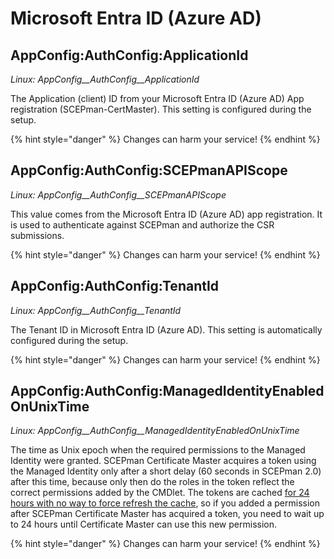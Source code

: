 # Microsoft Entra ID (Azure AD)

## AppConfig:AuthConfig:ApplicationId

_Linux: AppConfig\_\_AuthConfig\_\_ApplicationId_

The Application (client) ID from your Microsoft Entra ID (Azure AD) App registration (SCEPman-CertMaster). This setting is configured during the setup.

{% hint style="danger" %}
Changes can harm your service!
{% endhint %}

## AppConfig:AuthConfig:SCEPmanAPIScope

_Linux: AppConfig\_\_AuthConfig\_\_SCEPmanAPIScope_

This value comes from the Microsoft Entra ID (Azure AD) app registration. It is used to authenticate against SCEPman and authorize the CSR submissions.

{% hint style="danger" %}
Changes can harm your service!
{% endhint %}

## AppConfig:AuthConfig:TenantId

_Linux: AppConfig\_\_AuthConfig\_\_TenantId_

The Tenant ID in Microsoft Entra ID (Azure AD). This setting is automatically configured during the setup.

{% hint style="danger" %}
Changes can harm your service!
{% endhint %}

## AppConfig:AuthConfig:ManagedIdentityEnabledOnUnixTime

_Linux: AppConfig\_\_AuthConfig\_\_ManagedIdentityEnabledOnUnixTime_

The time as Unix epoch when the required permissions to the Managed Identity were granted. SCEPman Certificate Master acquires a token using the Managed Identity only after a short delay (60 seconds in SCEPman 2.0) after this time, because only then do the roles in the token reflect the correct permissions added by the CMDlet. The tokens are cached [for 24 hours with no way to force refresh the cache](https://docs.microsoft.com/en-us/azure/app-service/overview-managed-identity?tabs=portal%2Cdotnet#configure-target-resource), so if you added a permission after SCEPman Certificate Master has acquired a token, you need to wait up to 24 hours until Certificate Master can use this new permission.

{% hint style="danger" %}
Changes can harm your service!
{% endhint %}
